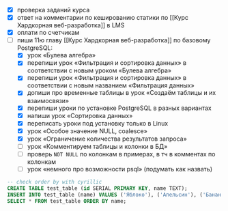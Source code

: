 - [x] проверка заданий курса
- [x] ответ на комментарии по кешированию статики по [[Курс Хардкорная веб-разработка]] в LMS
- [x] оплати по счетчикам
- [ ] пиши 11ю главу [[Курс Хардкорная веб-разработка]] по базовому PostgreSQL:
	- [x] урок «Булева алгебра»
	- [x] перепиши урок «Фильтрация и сортировка данных» в соответствии с новым уроком «Булева алгебра»
	- [x] перепиши урок «Фильтрация и сортировка данных» в соответствии с новым названием «Фильтрация данных»
	- [x] допиши про временные таблицы в урок «Создаём таблицы и их взаимосвязи»
	- [x] перепиши уроки по установке PostgreSQL в разных вариантах
	- [x] напиши урок «Сортировка данных»
	- [x] переписать уроки под установку только в Linux
	- [x] урок «Особое значение NULL, coalesce»
	- [x] урок «Ограничение количества результатов запроса»
	- [ ] урок «Комментируем таблицы и колонки в БД»
	- [ ] проверь `NOT NULL` по колонкам в примерах, в тч в комментах по колонкам
	- [ ] урок «немного про возможности psql» (подумать как назвать)

```sql
-- check order by with cyrillic
CREATE TABLE test_table (id SERIAL PRIMARY KEY, name TEXT);
INSERT INTO test_table (name) VALUES ('Яблоко'), ('Апельсин'), ('Банан'), ('Виноград');
SELECT * FROM test_table ORDER BY name;
```

